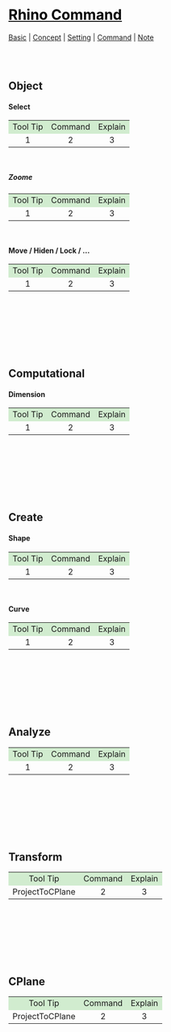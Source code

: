 <style>
.md0{margin-top: 150px;}
.md1{margin-top: 75px;}
.md2{margin-top: 50px;}
.md3{margin-top: 25px;}
.tbl1 td#header{background-color: D1ECCF}
.tbl1 tr#header{background-color: D1ECCF}
</style>

# [<span style="color:black;">Rhino Command</span>](Rhino.md)
[Basic](Rhino-Basic.md) | [Concept](Rhino-Concept.md) | [Setting](Rhino-Setting.md) | [Command](Rhino-Command.md) | [Note](Rhino-Note.md)
<div class="md1"></div>




## Object
#### Select
<table><tbody>
<tr align="center"><td  bgcolor="D1ECCF">Tool Tip</td><td bgcolor="D1ECCF">Command</td><td  bgcolor="D1ECCF">Explain</td></tr>
<tr align="center"><td>1</td><td>2</td><td>3</td></tr>
</tbody></table>

<div class="md2"></div>

##### Zoome
<table><tbody>
<tr align="center"><td  bgcolor="D1ECCF">Tool Tip</td><td bgcolor="D1ECCF">Command</td><td  bgcolor="D1ECCF">Explain</td></tr>
<tr align="center"><td>1</td><td>2</td><td>3</td></tr>
</tbody></table>

<div class="md2"></div>

#### Move / Hiden / Lock / ...
<table><tbody>
<tr align="center"><td  bgcolor="D1ECCF">Tool Tip</td><td bgcolor="D1ECCF">Command</td><td  bgcolor="D1ECCF">Explain</td></tr>
<tr align="center"><td>1</td><td>2</td><td>3</td></tr>
</tbody></table>




<div class="md0"></div>




## Computational
#### Dimension
<table><tbody>
<tr align="center"><td  bgcolor="D1ECCF">Tool Tip</td><td bgcolor="D1ECCF">Command</td><td  bgcolor="D1ECCF">Explain</td></tr>
<tr align="center"><td>1</td><td>2</td><td>3</td></tr>
</tbody></table>




<div class="md0"></div>




## Create
#### Shape
<table><tbody>
<tr align="center"><td  bgcolor="D1ECCF">Tool Tip</td><td bgcolor="D1ECCF">Command</td><td  bgcolor="D1ECCF">Explain</td></tr>
<tr align="center"><td>1</td><td>2</td><td>3</td></tr>
</tbody></table>

<div class="md2"></div>

#### Curve
<table><tbody>
<tr align="center"><td  bgcolor="D1ECCF">Tool Tip</td><td bgcolor="D1ECCF">Command</td><td  bgcolor="D1ECCF">Explain</td></tr>
<tr align="center"><td>1</td><td>2</td><td>3</td></tr>
</tbody></table>




<div class="md0"></div>




## Analyze
<table><tbody>
<tr align="center"><td  bgcolor="D1ECCF">Tool Tip</td><td bgcolor="D1ECCF">Command</td><td  bgcolor="D1ECCF">Explain</td></tr>
<tr align="center"><td>1</td><td>2</td><td>3</td></tr>
</tbody></table>




<div class="md0"></div>




## Transform
<table><tbody>
<tr align="center"><td  bgcolor="D1ECCF">Tool Tip</td><td bgcolor="D1ECCF">Command</td><td  bgcolor="D1ECCF">Explain</td></tr>
<tr align="center"><td>ProjectToCPlane</td><td>2</td><td>3</td></tr>
</tbody></table>




<div class="md0"></div>




## CPlane
<table><tbody>
<tr align="center"><td  bgcolor="D1ECCF">Tool Tip</td><td bgcolor="D1ECCF">Command</td><td  bgcolor="D1ECCF">Explain</td></tr>
<tr align="center"><td>ProjectToCPlane</td><td>2</td><td>3</td></tr>
</tbody></table>

<div class="md2"></div>
